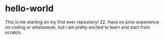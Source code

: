# hello-world

This is me starting on my first ever repository!
22. Have no prior experience on coding or whatsoever, 
but I am pretty excited to learn and start from scratch.  
